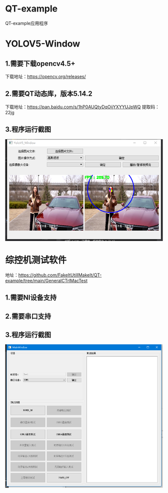 # QT-example
QT-example应用程序

# YOLOV5-Window

## 1.需要下载opencv4.5+
  下载地址：https://opencv.org/releases/
## 2.需要QT动态库，版本5.14.2
  下载地址：https://pan.baidu.com/s/1hP0AUQtyDqOijYXYYUJpWQ 
提取码：22jg
## 3.程序运行截图
   
   <img align="center" src="./app.png">

# 综控机测试软件 

  地址：https://github.com/FakeItUtillMakeIt/QT-example/tree/main/GeneralCTrlMacTest

## 1.需要NI设备支持
## 2.需要串口支持
## 3.程序运行截图
   
  <img align="center" src="./aoo.png">
